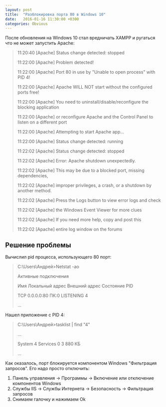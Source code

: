 ```yaml
---
layout: post
title:  "Разблокировка порта 80 в Windows 10"
date:   2016-01-16 11:30:00 +0300
categories: Obvious
---
```


После обновления на Windows 10 стал вредничать XAMPP и ругаться что не может запустить Apache:

> 11:20:40  [Apache]     Status change detected: stopped
>
> 11:22:00  [Apache]     Problem detected!
>
> 11:22:00  [Apache]     Port 80 in use by "Unable to open process" with PID 4!
>
> 11:22:00  [Apache]     Apache WILL NOT start without the configured ports free!
>
> 11:22:00  [Apache]     You need to uninstall/disable/reconfigure the blocking application
>
> 11:22:00  [Apache]     or reconfigure Apache and the Control Panel to listen on a different port
>
> 11:22:00  [Apache]     Attempting to start Apache app...
>
> 11:22:00  [Apache]     Status change detected: running
>
> 11:22:02  [Apache]     Status change detected: stopped
>
> 11:22:02  [Apache]     Error: Apache shutdown unexpectedly.
>
> 11:22:02  [Apache]     This may be due to a blocked port, missing dependencies, 
>
> 11:22:02  [Apache]     improper privileges, a crash, or a shutdown by another method.
>
> 11:22:02  [Apache]     Press the Logs button to view error logs and check
>
> 11:22:02  [Apache]     the Windows Event Viewer for more clues
>
> 11:22:02  [Apache]     If you need more help, copy and post this
>
> 11:22:02  [Apache]     entire log window on the forums

## Решение проблемы

Вычислил pid процесса, использующего 80 порт:

> C:\Users\Андрей>Netstat -ao
> 
> Активные подключения
> 
>   Имя    Локальный адрес        Внешний адрес          Состояние       PID
>
>   TCP    0.0.0.0:80             ПК:0                   LISTENING       4
>
> ...

Нашел приложение с PID 4:

> C:\Users\Андрей>tasklist | find "4"
>
> ...
>
> System                           4 Services                   0     3 880 КБ
>
> ...

Как оказалось, порт блокируется компонентом Windows "Фильтрация запросов". Его надо просто отключить:

1. Панель управления -> Программы -> Включение или отключение компонентов Windows
2. Службы IIS -> Службы Интернета -> Безопасность -> Фильтрация запросов
3. Снимаем галочку и нажимаем Ok
